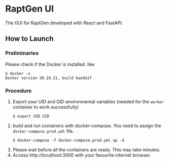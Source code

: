 # RaptGen UI

The GUI for RaptGen developed with React and FastAPI.

## How to Launch

### Preliminaries

Please check if the Docker is installed. like

```shell
$ docker -v
Docker version 20.10.21, build baeda1f
```

### Procedure

1. Export your UID and GID environmental variables (needed for the `worker` container to work successfully)
   ```shell
   $ export UID GID
   ```
2. build and run containers with docker-compose. You need to assign the `docker-compose.prod.yml` file.
   ```shell
   $ docker-compose -f docker-compose.prod.yml up -d
   ```
3. Please wait before all the containers are ready. This may take minutes.
4. Access http://localhost:3000 with your favourite internet browser.

